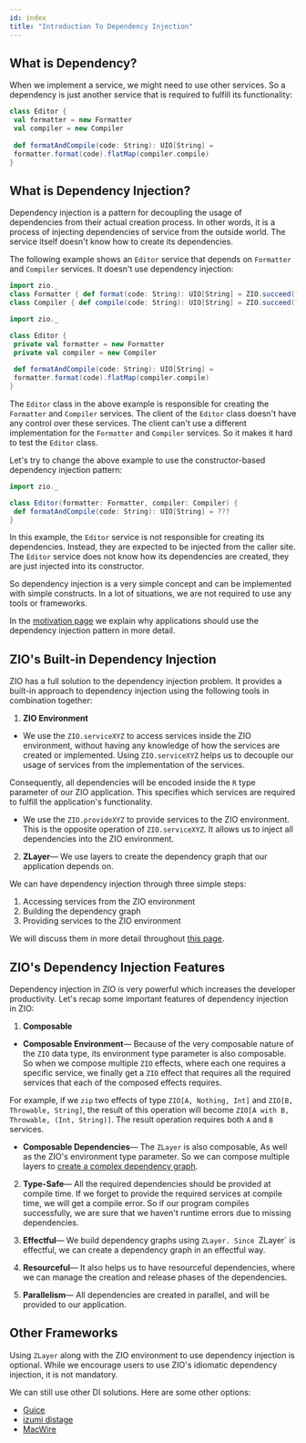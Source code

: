 ```yaml
---
id: index
title: "Introduction To Dependency Injection"
---
```


## What is Dependency?

When we implement a service, we might need to use other services. So a dependency is just another service that is required to fulfill its functionality:

```scala
class Editor {
 val formatter = new Formatter
 val compiler = new Compiler
 
 def formatAndCompile(code: String): UIO[String] = 
 formatter.format(code).flatMap(compiler.compile)
}
```

## What is Dependency Injection?

Dependency injection is a pattern for decoupling the usage of dependencies from their actual creation process. In other words, it is a process of injecting dependencies of service from the outside world. The service itself doesn't know how to create its dependencies.

The following example shows an `Editor` service that depends on `Formatter` and `Compiler` services. It doesn't use dependency injection:

```scala mdoc:invisible
import zio._
class Formatter { def format(code: String): UIO[String] = ZIO.succeed(???) }
class Compiler { def compile(code: String): UIO[String] = ZIO.succeed(???) }
```

```scala mdoc:compile-only
import zio._ 

class Editor {
 private val formatter = new Formatter
 private val compiler = new Compiler
 
 def formatAndCompile(code: String): UIO[String] =
 formatter.format(code).flatMap(compiler.compile)
}
```

The `Editor` class in the above example is responsible for creating the `Formatter` and `Compiler` services. The client of the `Editor` class doesn't have any control over these services. The client can't use a different implementation for the `Formatter` and `Compiler` services. So it makes it hard to test the `Editor` class.

Let's try to change the above example to use the constructor-based dependency injection pattern:

```scala mdoc:silent:nest
import zio._

class Editor(formatter: Formatter, compiler: Compiler) {
 def formatAndCompile(code: String): UIO[String] = ???
}
```

In this example, the `Editor` service is not responsible for creating its dependencies. Instead, they are expected to be injected from the caller site. The `Editor` service does not know how its dependencies are created, they are just injected into its constructor.

So dependency injection is a very simple concept and can be implemented with simple constructs. In a lot of situations, we are not required to use any tools or frameworks.

In the [motivation page](motivation.md) we explain why applications should use the dependency injection pattern in more detail.

## ZIO's Built-in Dependency Injection

ZIO has a full solution to the dependency injection problem. It provides a built-in approach to dependency injection using the following tools in combination together:

1. **ZIO Environment**
  - We use the `ZIO.serviceXYZ` to access services inside the ZIO environment, without having any knowledge of how the services are created or implemented. Using `ZIO.serviceXYZ` helps us to decouple our usage of services from the implementation of the services.
  
  Consequently, all dependencies will be encoded inside the `R` type parameter of our ZIO application. This specifies which services are required to fulfill the application's functionality.
  
  - We use the `ZIO.provideXYZ` to provide services to the ZIO environment. This is the opposite operation of `ZIO.serviceXYZ`. It allows us to inject all dependencies into the ZIO environment.
    
2. **ZLayer**— We use layers to create the dependency graph that our application depends on.

We can have dependency injection through three simple steps:

1. Accessing services from the ZIO environment
2. Building the dependency graph
3. Providing services to the ZIO environment

We will discuss them in more detail throughout [this page](dependency-injection-in-zio.md).

## ZIO's Dependency Injection Features

Dependency injection in ZIO is very powerful which increases the developer productivity. Let's recap some important features of dependency injection in ZIO:

1. **Composable**
  - **Composable Environment**— Because of the very composable nature of the `ZIO` data type, its environment type parameter is also composable. So when we compose multiple `ZIO` effects, where each one requires a specific service, we finally get a `ZIO` effect that requires all the required services that each of the composed effects requires. 
  
  For example, if we `zip` two effects of type `ZIO[A, Nothing, Int]` and `ZIO[B, Throwable, String]`, the result of this operation will become `ZIO[A with B, Throwable, (Int, String)]`. The result operation requires both `A` and `B` services.

  - **Composable Dependencies**— The `ZLayer` is also composable, As well as the ZIO's environment type parameter. So we can compose multiple layers to [create a complex dependency graph](building-dependency-graph.md).

2. **Type-Safe**— All the required dependencies should be provided at compile time. If we forget to provide the required services at compile time, we will get a compile error. So if our program compiles successfully, we are sure that we haven't runtime errors due to missing dependencies.

3. **Effectful**— We build dependency graphs using `ZLayer. Since `ZLayer` is effectful, we can create a dependency graph in an effectful way.

4. **Resourceful**— It also helps us to have resourceful dependencies, where we can manage the creation and release phases of the dependencies.

5. **Parallelism**— All dependencies are created in parallel, and will be provided to our application.

## Other Frameworks

Using `ZLayer` along with the ZIO environment to use dependency injection is optional. While we encourage users to use ZIO's idiomatic dependency injection, it is not mandatory.

We can still use other DI solutions. Here are some other options:
- [Guice](https://github.com/google/guice)
- [izumi distage](https://izumi.7mind.io/distage/index.html)
- [MacWire](https://github.com/softwaremill/macwire)
